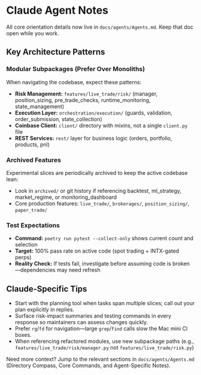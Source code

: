 # Claude Agent Notes

All core orientation details now live in `docs/agents/Agents.md`. Keep that doc open while you work.

## Key Architecture Patterns

### Modular Subpackages (Prefer Over Monoliths)
When navigating the codebase, expect these patterns:
- **Risk Management:** `features/live_trade/risk/` (manager, position_sizing, pre_trade_checks, runtime_monitoring, state_management)
- **Execution Layer:** `orchestration/execution/` (guards, validation, order_submission, state_collection)
- **Coinbase Client:** `client/` directory with mixins, not a single `client.py` file
- **REST Services:** `rest/` layer for business logic (orders, portfolio, products, pnl)

### Archived Features
Experimental slices are periodically archived to keep the active codebase lean:
- Look in `archived/` or git history if referencing backtest, ml_strategy, market_regime, or monitoring_dashboard
- Core production features: `live_trade/`, `brokerages/`, `position_sizing/`, `paper_trade/`

### Test Expectations
- **Command:** `poetry run pytest --collect-only` shows current count and selection
- **Target:** 100% pass rate on active code (spot trading + INTX-gated perps)
- **Reality Check:** If tests fail, investigate before assuming code is broken—dependencies may need refresh

## Claude-Specific Tips
- Start with the planning tool when tasks span multiple slices; call out your plan explicitly in replies.
- Surface risk-impact summaries and testing commands in every response so maintainers can assess changes quickly.
- Prefer `rg`/`fd` for navigation—large `grep`/`find` calls slow the Mac mini CI boxes.
- When referencing refactored modules, use new subpackage paths (e.g., `features/live_trade/risk/manager.py` not `features/live_trade/risk.py`)

Need more context? Jump to the relevant sections in `docs/agents/Agents.md` (Directory Compass, Core Commands, and Agent-Specific Notes).

